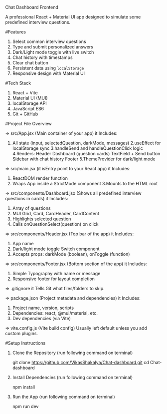 Chat Dashboard Frontend

A professional React + Material UI app designed to simulate some predefined interview questions.

#Features

1. Select common interview questions
2. Type and submit personalized answers
3. Dark/Light mode toggle with live switch
4. Chat history with timestamps
5. Clear chat button
6. Persistent data using `localStorage`
7. Responsive design with Material UI

#Tech Stack

1. React + Vite
2. Material UI (MUI)
3. localStorage API
4. JavaScript ES6
5. Git + GitHub

#Project File Overview

=> src/App.jsx (Main container of your app)
it Includes:
  1. All state (input, selectedQuestion, darkMode, messages)
  2.useEffect for localStorage sync
  3.handleSend and handleQuestionClick logic
  4.Renders:
      Header
      Dashboard (question cards)
      TextField + Send button
      Sidebar with chat history
      Footer
  5.ThemeProvider for dark/light mode

=> src/main.jsx (it isEntry point to your React app)
it Includes:
  1. ReactDOM render function
  2. Wraps App inside a StrictMode component
  3.Mounts to the HTML root
 
=> src/components/Dashboard.jsx (Shows all predefined interview questions in cards)
it Includes:
  1. Array of questions
  2. MUI Grid, Card, CardHeader, CardContent
  3. Highlights selected question
  4. Calls onQuestionSelect(question) on click

=> src/components/Header.jsx (Top bar of the app)
it Includes:
  1. App name
  2. Dark/light mode toggle Switch component
  3. Accepts props: darkMode (boolean), onToggle (function)

=> src/components/Footer.jsx (Bottom section of the app)
it Includes:
  1. Simple Typography with name or message
  2. Responsive footer for layout completion

=> .gitignore
   it Tells Git what files/folders to skip.

=> package.json (Project metadata and dependencies)
it Includes:
  1. Project name, version, scripts
  2. Dependencies: react, @mui/material, etc.
  3. Dev dependencies (via Vite)

=> vite.config.js (Vite build config)
  Usually left default unless you add custom plugins.

#Setup Instructions 

1. Clone the Repository (run following command on terminal)

    git clone https://github.com/VikasShakalya/Chat-dashboard.git
    cd Chat-dashboard

2. Install Dependencies (run following command on terminal)

    npm install

3. Run the App (run following command on terminal)

     npm run dev

   
   



